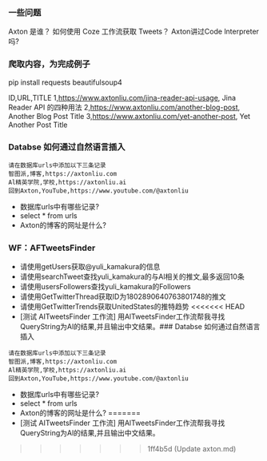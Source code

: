 ### 一些问题
Axton 是谁？
如何使用 Coze 工作流获取 Tweets？
Axton讲过Code lnterpreter吗?

### 爬取内容，为完成例子
pip install requests beautifulsoup4

ID,URL,TITLE
1,https://www.axtonliu.com/jina-reader-api-usage, Jina Reader API 的四种用法
2,https://www.axtonliu.com/another-blog-post, Another Blog Post Title
3,https://www.axtonliu.com/yet-another-post, Yet Another Post Title

### Databse 如何通过自然语言插入

```
请在数据库urls中添加以下三条记录
智图派,博客,https://axtonliu.com
Al精英学院,学校,https://axtonliu.ai
回到Axton,YouTube,https://www.youtube.com/@axtonliu
```

- 数据库urls中有哪些记录?
- select * from urls
- Axton的博客的网址是什么?

### WF：AFTweetsFinder

- 请使用getUsers获取@yuli_kamakura的信息
- 请使用searchTweet查找yuli_kamakura的与Al相关的推文,最多返回10条
- 请使用usersFollowers查找yuli_kamakura的Followers
- 请使用GetTwitterThread获取ID为1802890640763801748的推文
- 请使用GetTwitterTrends获取UnitedStates的推特趋势
<<<<<<< HEAD
- [测试 AITweetsFinder 工作流] 用AlTweetsFinder工作流帮我寻找QueryString为Al的结果,并且输出中文结果。### Databse 如何通过自然语言插入

```
请在数据库urls中添加以下三条记录
智图派,博客,https://axtonliu.com
Al精英学院,学校,https://axtonliu.ai
回到Axton,YouTube,https://www.youtube.com/@axtonliu
```

- 数据库urls中有哪些记录?
- select * from urls
- Axton的博客的网址是什么?
=======
- [测试 AITweetsFinder 工作流] 用AlTweetsFinder工作流帮我寻找QueryString为Al的结果,并且输出中文结果。
>>>>>>> 1ff4b5d (Update axton.md)
